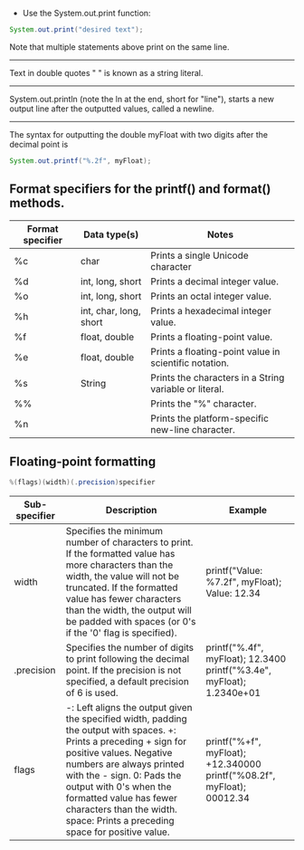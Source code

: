 - Use the System.out.print function:
```java
System.out.print("desired text");
```

Note that multiple statements above print on the same line.

---

Text in double quotes " " is known as a string literal. 

---

System.out.println (note the ln at the end, short for "line"), starts a new output line after the outputted values, called a newline.

---

The syntax for outputting the double myFloat with two digits after the decimal point is
```java
System.out.printf("%.2f", myFloat);
```

## Format specifiers for the printf() and format() methods.

| Format specifier | Data type(s)|	Notes |
| ----- | ------ | -------|
| %c |	char	| Prints a single Unicode character |
| %d |	int, long, short |	Prints a decimal integer value. |
| %o |	int, long, short |	Prints an octal integer value. |
| %h |	int, char, long, short |	Prints a hexadecimal integer value. |
| %f | 	float, double |	Prints a floating-point value. |
| %e |	float, double |	Prints a floating-point value in scientific notation. |
| %s |	String | Prints the characters in a String variable or literal. |
| %% | | Prints the "%" character. |
| %n | | Prints the platform-specific new-line character. |

## Floating-point formatting

```java
%(flags)(width)(.precision)specifier
```
| Sub-specifier |	Description |	Example |
| --- | --- | --- |
| width |	Specifies the minimum number of characters to print. If the formatted value has more characters than the width, the value will not be truncated. If the formatted value has fewer characters than the width, the output will be padded with spaces (or 0's if the '0' flag is specified). |	printf("Value: %7.2f", myFloat); Value:   12.34 |
| .precision |	Specifies the number of digits to print following the decimal point. If the precision is not specified, a default precision of 6 is used. |	printf("%.4f", myFloat); 12.3400 printf("%3.4e", myFloat); 1.2340e+01 |
| flags |	-: Left aligns the output given the specified width, padding the output with spaces. +: Prints a preceding + sign for positive values. Negative numbers are always printed with the - sign. 0: Pads the output with 0's when the formatted value has fewer characters than the width. space: Prints a preceding space for positive value. | printf("%+f", myFloat); +12.340000 printf("%08.2f", myFloat); 00012.34 |

